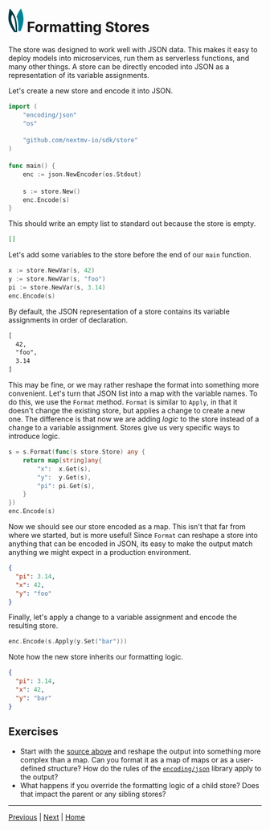 # ![ears](../img/ears.png) Formatting Stores

The store was designed to work well with JSON data. This makes it easy to
deploy models into microservices, run them as serverless functions, and
many other things. A store can be directly encoded into JSON as a
representation of its variable assignments.

Let's create a new store and encode it into JSON.

```go
import (
    "encoding/json"
    "os"

    "github.com/nextmv-io/sdk/store"
)

func main() {
    enc := json.NewEncoder(os.Stdout)

    s := store.New()
    enc.Encode(s)
}
```

This should write an empty list to standard out because the store is empty.

```json
[]
```

Let's add some variables to the store before the end of our `main` function.

```go
x := store.NewVar(s, 42)
y := store.NewVar(s, "foo")
pi := store.NewVar(s, 3.14)
enc.Encode(s)
```

By default, the JSON representation of a store contains its variable assignments
in order of declaration.

```txt
[
  42,
  "foo",
  3.14
]
```

This may be fine, or we may rather reshape the format into something more
convenient. Let's turn that JSON list into a map with the variable names. To do
this, we use the `Format` method. `Format` is similar to `Apply`, in that it
doesn't change the existing store, but applies a change to create a new one.
The difference is that now we are adding _logic_ to the store instead of a
change to a variable assignment. Stores give us very specific ways to introduce
logic.

```go
s = s.Format(func(s store.Store) any {
    return map[string]any{
        "x":  x.Get(s),
        "y":  y.Get(s),
        "pi": pi.Get(s),
    }
})
enc.Encode(s)
```

Now we should see our store encoded as a map. This isn't that far from where we
started, but is more useful! Since `Format` can reshape a store into anything
that can be encoded in JSON, its easy to make the output match anything we
might expect in a production environment.

```json
{
  "pi": 3.14,
  "x": 42,
  "y": "foo"
}
```

Finally, let's apply a change to a variable assignment and encode the resulting
store.

```go
enc.Encode(s.Apply(y.Set("bar")))
```

Note how the new store inherits our formatting logic.

```json
{
  "pi": 3.14,
  "x": 42,
  "y": "bar"
}
```

## Exercises

* Start with the [source above][source] and reshape the output into something
  more complex than a map. Can you format it as a map of maps or as a
  user-defined structure? How do the rules of the [`encoding/json`][json]
  library apply to the output?
* What happens if you override the formatting logic of a child store? Does that
  impact the parent or any sibling stores?

---

[Previous][previous] | [Next][next] | [Home][home]

[previous]: ./storing-custom-data.md
[next]: ../working-with-collections/slices.md
[home]: ../README.md
[json]:   https://pkg.go.dev/encoding/json
[source]: formatting-stores/main.go
